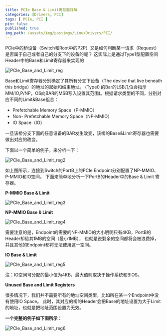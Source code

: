 ```yaml
---
title: PCIe Base & Limit寄存器详解
categories: [Drivers, PCI]
tags: [ PCIe, PCI ]
pin: false
published: true
img_path: /assets/img/postimgs/LinuxDrivers/PCI/
---
```


PCIe中的桥设备（Switch和Root中的P2P）又是如何判断某一请求（Request）是否属于自己或者自己的分支下的设备的呢？
这实际上是通过Type1型配置空间Header中的Base和Limit寄存器来实现的

![PCIe_Base_and_Limit_reg](PCIe_Base_and_Limit_reg.png)

Base和Limit寄存器分别确定了其所有分支下设备（The device that live beneath this bridge）的地址的起始和结束地址。
(Type0 的Bar的LSB几位会指示MM/IO,P/NP，OS向BAR的MSB写入设置其范围)。根据请求类型的不同，分别对应不同的Limit&Base组合：

* Prefetchable Memory Space（P-MMIO）
* Non- Prefetchable Memory Space（NP-MMIO）
* IO Space（IO）

一旦该桥分支下面的任意设备的BAR发生改变，该桥的Base&Limit寄存器也需要做出对应的改变。

下面以一个简单的例子，来分析一下：

![PCIe_Base_and_Limit_reg2](PCIe_Base_and_Limit_reg2.png)

如上图所示，连接到Switch的PortB上的PCIe Endpoint分别配置了NP-MMIO、P-MMIO和IO空间。
下面来简单地分析一下PortB的Header中的Base & Limit 寄存器。


**P-MMIO Base & Limit**

![PCIe_Base_and_Limit_reg3](PCIe_Base_and_Limit_reg3.png)


**NP-MMIO Base & Limit**

![PCIe_Base_and_Limit_reg4](PCIe_Base_and_Limit_reg4.png)

需要注意的是，Endpoint的需要的NP-MMIO的大小明明只有4KB，PortB的Header却给其1MB的空间（最小1MB），
也就是说剩余的空间都将会被浪费掉，并且其他的Endpoint都将无法使用这一空间。


**IO Base & Limit**

![PCIe_Base_and_Limit_reg5](PCIe_Base_and_Limit_reg5.png)

注：IO空间可分配的最小值为4KB，最大值则取决于操作系统和BIOS。


**Unused Base and Limit Registers**

很多情况下，我们并不需要所有的地址空间类型，比如所在某一个Endpoint中没有使用IO Space。
此时，其对应的桥的Header会把Base的地址设置为大于Limit的地址，也就是把地址范围设置为无效。


**一个完整的例子如下图所示：**

![PCIe_Base_and_Limit_reg6](PCIe_Base_and_Limit_reg6.png)

